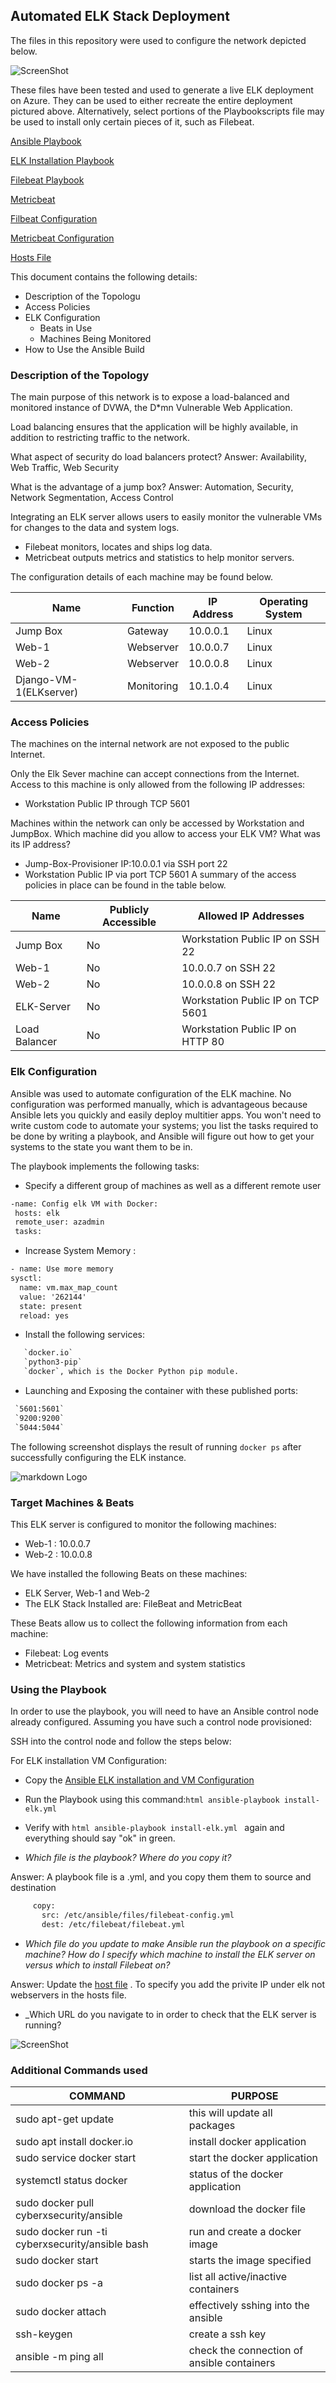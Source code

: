 ## Automated ELK Stack Deployment

The files in this repository were used to configure the network depicted below.

![ScreenShot](https://github.com/Fischer-Maris/University-of-Richmond-CyberSecurity-Projects/blob/ed19dec/Diagrams/Network-Diagram.png)

These files have been tested and used to generate a live ELK deployment on Azure. They can be used to either recreate the entire deployment pictured above. Alternatively, select portions of the Playbookscripts file may be used to install only certain pieces of it, such as Filebeat.

[Ansible Playbook](https://github.com/Fischer-Maris/University-of-Richmond-CyberSecurity-Projects/blob/ed19dec/Ansible/Ansible-Playbook)

[ELK Installation Playbook](https://github.com/Fischer-Maris/University-of-Richmond-CyberSecurity-Projects/blob/ed19dec/Ansible/ELK-Installation)

[Filebeat Playbook](https://github.com/Fischer-Maris/University-of-Richmond-CyberSecurity-Projects/blob/ed19dec/Ansible/Filebeat-Playbook.txt)

[Metricbeat](https://github.com/Fischer-Maris/University-of-Richmond-CyberSecurity-Projects/blob/ed19dec/Ansible/Metricbeat-Playbook)

[Filbeat Configuration](https://github.com/Fischer-Maris/University-of-Richmond-CyberSecurity-Projects/blob/ed19dec/Ansible/Filebeat-Config)

[Metricbeat Configuration](https://github.com/Fischer-Maris/University-of-Richmond-CyberSecurity-Projects/blob/ed19dec/Ansible/Metricbeat-Config)

[Hosts File](https://github.com/Fischer-Maris/University-of-Richmond-CyberSecurity-Projects/blob/ed19dec/Ansible/hosts)

This document contains the following details:
- Description of the Topologu
- Access Policies
- ELK Configuration
  - Beats in Use
  - Machines Being Monitored
- How to Use the Ansible Build


### Description of the Topology

The main purpose of this network is to expose a load-balanced and monitored instance of DVWA, the D*mn Vulnerable Web Application.

Load balancing ensures that the application will be highly available, in addition to restricting traffic to the network.

What aspect of security do load balancers protect?
Answer: Availability, Web Traffic, Web Security

What is the advantage of a jump box?
Answer: Automation, Security, Network Segmentation, Access Control

Integrating an ELK server allows users to easily monitor the vulnerable VMs for changes to the data and system logs.
- Filebeat monitors, locates and ships log data.
- Metricbeat outputs metrics and statistics to help monitor servers.

The configuration details of each machine may be found below.

| Name        | Function   | IP Address | Operating System |
|-------------|------------|------------|------------------|
| Jump Box    | Gateway    | 10.0.0.1   | Linux            |
| Web-1       | Webserver  | 10.0.0.7   | Linux            |
| Web-2       | Webserver  | 10.0.0.8   | Linux            |
| Django-VM-1(ELKserver) | Monitoring | 10.1.0.4   | Linux            |
  
  
### Access Policies

The machines on the internal network are not exposed to the public Internet. 

Only the Elk Sever machine can accept connections from the Internet. Access to this machine is only allowed from the following IP addresses:
- Workstation Public IP through TCP 5601

Machines within the network can only be accessed by Workstation and JumpBox.
Which machine did you allow to access your ELK VM? What was its IP address?
- Jump-Box-Provisioner IP:10.0.0.1 via SSH port 22
- Workstation Public IP via port TCP 5601
A summary of the access policies in place can be found in the table below.

| Name       | Publicly Accessible | Allowed IP Addresses              |
|------------|---------------------|-----------------------------------|
| Jump Box   | No                  | Workstation Public IP on SSH 22   |                 
| Web-1      | No                  | 10.0.0.7 on SSH 22                |
| Web-2      | No                  | 10.0.0.8 on SSH 22                |
| ELK-Server | No                  | Workstation Public IP on TCP 5601 |
| Load Balancer      | No                  | Workstation Public IP on HTTP 80  |
                                                         

### Elk Configuration

Ansible was used to automate configuration of the ELK machine. No configuration was performed manually, which is advantageous because Ansible lets you quickly and easily deploy multitier apps. You won't need to write custom code to automate your systems; you list the tasks required to be done by writing a playbook, and Ansible will figure out how to get your systems to the state you want them to be in.

The playbook implements the following tasks:

- Specify a different group of machines as well as a different remote user
```html
-name: Config elk VM with Docker:
 hosts: elk
 remote_user: azadmin
 tasks:
 ```
 
 - Increase System Memory :
 ```html
- name: Use more memory
 sysctl:
   name: vm.max_map_count
   value: '262144'
   state: present
   reload: yes
```

- Install the following services:
```html
   `docker.io`
   `python3-pip`
   `docker`, which is the Docker Python pip module.
```

- Launching and Exposing the container with these published ports:
```html
 `5601:5601` 
 `9200:9200`
 `5044:5044`
```

The following screenshot displays the result of running `docker ps` after successfully configuring the ELK instance.

![markdown Logo](https://github.com/Fischer-Maris/University-of-Richmond-CyberSecurity-Projects/blob/ed19dec/Images/Progect%201%20ELK%20server%20contianer.png)

### Target Machines & Beats
This ELK server is configured to monitor the following machines:
- Web-1 : 10.0.0.7
- Web-2 : 10.0.0.8

We have installed the following Beats on these machines:
- ELK Server, Web-1 and Web-2
- The ELK Stack Installed are: FileBeat and MetricBeat

These Beats allow us to collect the following information from each machine:
- Filebeat: Log events
- Metricbeat: Metrics and system and system statistics

### Using the Playbook
In order to use the playbook, you will need to have an Ansible control node already configured. Assuming you have such a control node provisioned: 

SSH into the control node and follow the steps below:

For ELK installation VM Configuration:

- Copy the [ Ansible ELK installation and VM Configuration](https://github.com/Fischer-Maris/University-of-Richmond-CyberSecurity-Projects/blob/ed19dec/Ansible/ELK-Installation)
- Run the Playbook using this command:```html ansible-playbook install-elk.yml ```
- Verify with ```html ansible-playbook install-elk.yml ``` again and everything should say "ok" in green.

- _Which file is the playbook? Where do you copy it?_

Answer: A playbook file is a .yml, and you copy them them to source and destination
 ```html - name: drop in filebeat.yml
      copy:
        src: /etc/ansible/files/filebeat-config.yml
        dest: /etc/filebeat/filebeat.yml
```
 
- _Which file do you update to make Ansible run the playbook on a specific machine? How do I specify which machine to install the ELK server on versus which to install Filebeat on?_

Answer: Update the [host file](https://github.com/Fischer-Maris/University-of-Richmond-CyberSecurity-Projects/blob/ed19dec/Ansible/hosts) . To specify you add the privite IP under elk not webservers in the hosts file.

- _Which URL do you navigate to in order to check that the ELK server is running?

![ScreenShot](https://github.com/Fischer-Maris/University-of-Richmond-CyberSecurity-Projects/blob/ed19dec/Images/Django%20Kibana.png)

### Additional Commands used
| COMMAND |	PURPOSE |
|---------|---------|
| sudo apt-get update | this will update all packages |
| sudo apt install docker.io	| install docker application |
| sudo service docker start	| start the docker application |
| systemctl status docker	| status of the docker application |
| sudo docker pull cyberxsecurity/ansible	| download the docker file |
| sudo docker run -ti cyberxsecurity/ansible bash	| run and create a docker image |
| sudo docker start <image-name>	| starts the image specified |
| sudo docker ps -a	| list all active/inactive containers |
| sudo docker attach <image-name>	| effectively sshing into the ansible |
| ssh-keygen	| create a ssh key |
| ansible -m ping all	| check the connection of ansible containers |

